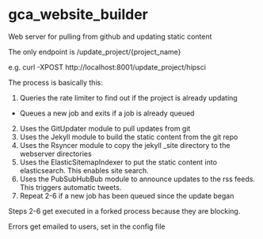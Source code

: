 gca_website_builder
=================

Web server for pulling from github and updating static content

The only endpoint is /update_project/{project_name}

e.g. curl -XPOST http://localhost:8001/update_project/hipsci

The process is basically this:

1. Queries the rate limiter to find out if the project is already updating
  * Queues a new job and exits if a job is already queued
2. Uses the GitUpdater module to pull updates from git
3. Uses the Jekyll module to build the static content from the git repo
4. Uses the Rsyncer module to copy the jekyll _site directory to the webserver directories
5. Uses the ElasticSitemapIndexer to put the static content into elasticsearch. This enables site search.
6. Uses the PubSubHubBub module to announce updates to the rss feeds. This triggers automatic tweets.
7. Repeat 2-6 if a new job has been queued since the update began

Steps 2-6 get executed in a forked process because they are blocking.

Errors get emailed to users, set in the config file

